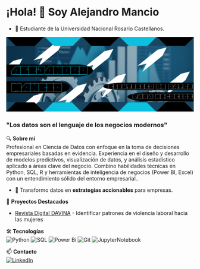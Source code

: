 # ¡Hola! 👋 Soy Alejandro Mancio
- 🔹 Estudiante de la Universidad Nacional Rosario Castellanos.  
<p align="center">
  <a href="https://github.com/AlexNzar/AlexNzar/Banner.png">
    <img src="Banner.png" alt="Banner Portada" width="800"/>
  </a>
</p>

### "Los datos son el lenguaje de los negocios modernos"  

🔍 **Sobre mí**  
Profesional en Ciencia de Datos con enfoque en la toma de decisiones empresariales basadas en evidencia. Experiencia en el diseño y desarrollo de modelos predictivos, visualización de datos, y análisis estadístico aplicado a áreas clave del negocio. Combino habilidades técnicas en Python, SQL, R y herramientas de inteligencia de negocios (Power BI, Excel) con un entendimiento sólido del entorno empresarial..

- 🔹 Transformo datos en **estrategias accionables** para empresas.  


🚀 **Proyectos Destacados**  
- [Revista Digital DAVINA](https://github.com/AlexNzar/Revista-Digital-DAVINA) - Identificar patrones de violencia laboral hacia las mujeres


🛠️ **Tecnologías**  
![Python](https://img.shields.io/github/languages/top/AlexNzar/Revista-Digital-DAVINA?style=plastic&label=Python&color=30B8AA)  ![SQL](https://img.shields.io/github/languages/top/AlexNzar/Revista-Digital-DAVINA?style=plastic&label=SQL&color=1BC46B)    ![Power Bi](https://img.shields.io/github/languages/top/AlexNzar/Revista-Digital-DAVINA?style=plastic&label=Power%20BI&color=E37D36)    ![Git](https://img.shields.io/github/languages/top/AlexNzar/Revista-Digital-DAVINA?style=plastic&label=Git&color=8C23FC)   ![JupyterNotebook](https://img.shields.io/github/languages/top/AlexNzar/Revista-Digital-DAVINA?style=plastic&label=JupyterNotebook&color=F7AB6F)


📫 **Contacto**  
[![LinkedIn](https://img.shields.io/badge/LinkedIn-0077B5?style=flat&logo=linkedin)](https://www.linkedin.com/in/dataalxnzar49152)  
